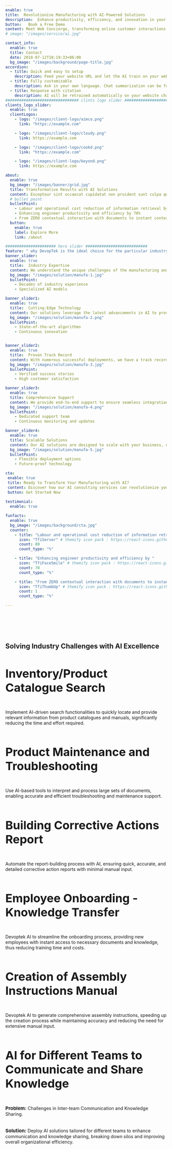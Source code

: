 ```yaml
---
enable: true
title:  Revolutionise Manufacturing with AI-Powered Solutions
description:  Enhance productivity, efficiency, and innovation in your manufacturing and automotive processes with our state-of-the-art AI solutions tailored to meet industry-specific needs.
button:   Book a Free Demo
content: Meet Web Concierge, transforming online customer interactions with its advanced website bot, powered by RagWorks technology.
# image: "/images/service/ai.jpg"

contact_info:
  enable: true
  title: Contact
  date: 2018-07-12T18:19:33+06:00
  bg_image: "/images/background/page-title.jpg"
accordion:
  - title: Quick and easy to setup
    description: Feed your website URL and let the AI train on your website. Then embed the AI bot in your website.
  - title: Fully customizable
    description: Ask in your own language. Chat summarization can be forwarded to your sales/marketing teams.
  - title: Response with citation
    description: AI will be retrained automatically on your website changes and AI will answer with the accurate citation on your website.
################################ clints logo slider ################################
clients_logo_slider:
  enable: true
  clientLogos:
    - logo: "/images/client-logo/aimco.png"
      link: "https://example.com"

    - logo: "/images/client-logo/cloudy.png"
      link: https://example.com

    - logo: "/images/client-logo/cookd.png"
      link: "https://example.com"

    - logo: "/images/client-logo/beyond.png"
      link: https://example.com

about:
  enable: true
  bg_image: "/images/banner/grid.jpg"
  title: Transformative Results with AI Solutions
  content: Excepteur sint occaecat cupidatat non proident sunt culpa qui officia deserunt mollit anim id est laborum.
  # bullet point
  bulletPoint:
    - Labour and operational cost reduction of information retrieval by 80%
    - Enhancing engineer productivity and efficiency by 70%
    - From ZERO contextual interaction with documents to instant contextual response
  button:
    enable: true
    label: Explore More
    link: /about

###################### hero slider ###########################
feature: " why DevopTek is the ideal choice for the particular industry or solution."
banner_slider:
  enable: true
  title:  Industry Expertise
  content: We understand the unique challenges of the manufacturing and automotive industries and offer tailored solutions to address them effectively.
  bg_image: "/images/solution/manufa-1.jpg"
  bulletPoint:
    - Decades of industry experience
    - Specialized AI models

banner_slider1:
  enable: true
  title:  Cutting-Edge Technology
  content: Our solutions leverage the latest advancements in AI to provide superior performance and reliability.
  bg_image: "/images/solution/manufa-2.png"
  bulletPoint:
    - State-of-the-art algorithms
    - Continuous innovation


banner_slider2:
  enable: true
  title:  Proven Track Record
  content: With numerous successful deployments, we have a track record of delivering tangible results.
  bg_image: "/images/solution/manufa-3.jpg"
  bulletPoint:
    - Verified success stories
    - High customer satisfaction

banner_slider3:
  enable: true
  title: Comprehensive Support
  content: We provide end-to-end support to ensure seamless integration and ongoing optimization of our AI solutions.
  bg_image: "/images/solution/manufa-4.png"
  bulletPoint:
    - Dedicated support team
    - Continuous monitoring and updates

banner_slider4:
  enable: true
  title: Scalable Solutions
  content: Our AI solutions are designed to scale with your business, ensuring they grow and adapt as your needs evolve.
  bg_image: "/images/solution/manufa-5.jpg"
  bulletPoint:
    - Flexible deployment options
    - Future-proof technology

cta:
 enable: true
 title: Ready to Transform Your Manufacturing with AI? 
 content: Discover how our AI consulting services can revolutionize your Manufacturing processes. Get started today!
 button: Get Started Now
 
testimonial:
  enable: true

funfacts:
  enable: true
  bg_image: "/images/background/cta.jpg"
  counter:
    - title: "Labour and operational cost reduction of information retrieval by"
      icon: "TfiServer" # themify icon pack : https://react-icons.github.io/react-icons/icons/tfi/
      count: 80
      count_type: "%"

    - title: "Enhancing engineer productivity and efficiency by "
      icon: "TfiFaceSmile" # themify icon pack : https://react-icons.github.io/react-icons/icons/tfi/
      count: 70
      count_type: "%"

    - title: "From ZERO contextual interaction with documents to instant contextual response"
      icon: "TfiThumbUp" # themify icon pack : https://react-icons.github.io/react-icons/icons/tfi/
      count: 1
      count_type: "%"

---
```


<section class="section">
<h2 class="text-center text-black dark:text-white md:text-4xl text-2xl m-0 md:pb-16 pb-8" id="use-cases">Solving Industry Challenges with AI Excellence

</h2>
<div class="container overlay-content">
<div class="row">
<div class="lg:col-4 mb-5 ">
<div class="rounded-lg dark:bg-[#222C40] sol_card shadow-xl grid place-content-center h-full p-5">

<h3 class="text-xl text-black dark:text-white">Inventory/Product Catalogue Search</h3>

<p class="dark:text-white">Implement AI-driven search functionalities to quickly locate and provide relevant information from product catalogues and manuals, significantly reducing the time and effort required.</p>

</div>
</div>
<div class="lg:col-4 mb-5 ">
<div class="rounded-lg dark:bg-[#222C40] sol_card shadow-xl grid place-content-center h-full p-5">

<h3 class="text-xl text-black dark:text-white">Product Maintenance and Troubleshooting
</h3>

<p class="dark:text-white">Use AI-based tools to interpret and process large sets of documents, enabling accurate and efficient troubleshooting and maintenance support.</p>


</div>
</div>
<div class="lg:col-4 mb-5 ">
<div class="rounded-lg dark:bg-[#222C40] sol_card shadow-xl grid place-content-center h-full p-5">

<h3 class="text-xl text-black dark:text-white">Building Corrective Actions Report
</h3>

<p class="dark:text-white">Automate the report-building process with AI, ensuring quick, accurate, and detailed corrective action reports with minimal manual input.</p>


</div>
</div>


<div class="lg:col-4 ml-auto  mb-5 ">
<div class="rounded-lg dark:bg-[#222C40] sol_card shadow-xl grid place-content-center h-full p-5">

<h3 class="text-xl text-black dark:text-white">Employee Onboarding - Knowledge Transfer
</h3>

<p class="dark:text-white">Devoptek AI to streamline the onboarding process, providing new employees with instant access to necessary documents and knowledge, thus reducing training time and costs.</p>

</div>
</div>
<div class="lg:col-4 ml-auto mb-5  ">
<div class="rounded-lg dark:bg-[#222C40] shadow-xl sol_card grid place-content-center h-full p-5">

<h3 class="text-xl text-black dark:text-white"> Creation of Assembly Instructions Manual
</h3>

<p class="dark:text-white">Devoptek AI to generate comprehensive assembly instructions, speeding up the creation process while maintaining accuracy and reducing the need for extensive manual input.</p>

</div>
</div>
<div class="lg:col-4 ml-auto  mb-5 ">
<div class="rounded-lg dark:bg-[#222C40] shadow-xl sol_card grid place-content-center h-full p-5">

<h3 class="text-xl text-black dark:text-white">AI for Different Teams to Communicate and Share Knowledge
</h3>

<p class="dark:text-white"><b>Problem:</b> Challenges in Inter-team Communication and Knowledge Sharing.</p>

<p class="dark:text-white"><b>Solution:</b> Deploy AI solutions tailored for different teams to enhance communication and knowledge sharing, breaking down silos and improving overall organizational efficiency.</p>



</div>
</div>

</div>
</div>
</section>
 


<style>
h4{
      font-size: 22px;
}
h3{
  font-size: 36px;
}

.content .list-content {
    padding-left: 2.5rem !important;
}

.check {
    color: #00bf52;
    width:30px;
    height:30px;
    margin:auto;
}
    .section {
        padding-top: 4rem;
        padding-bottom: 4rem;
    }
.xmark {
    color: #f00;
    width:30px;
    height:30px;
      margin:auto;
}
#we-are-exceptional{
  margin-top:40px !important;
}
.content ul li::before {
    background-size: 100% !important;
    }
    #features,#benefits,#we-are-exceptional{
      text-align:center;
    }
    b{
      font-size: 17px !important;
    }
    .test span,.test .separator{
      display:none;
    }
    .sol_card p{
      padding:10px 0;
    }
     .sol_card p>b{
      font-size:15px !important;
    }
    #offgrid-ai{
         text-align: center;
    }
     @media(max-width:600px){
       th,td{
        padding: 5px !important;
       }
       td,th{
        font-size:12px !important;
       }
       .section {
    padding-top: 2rem;
    padding-bottom: 2rem;
}
    }
</style>
